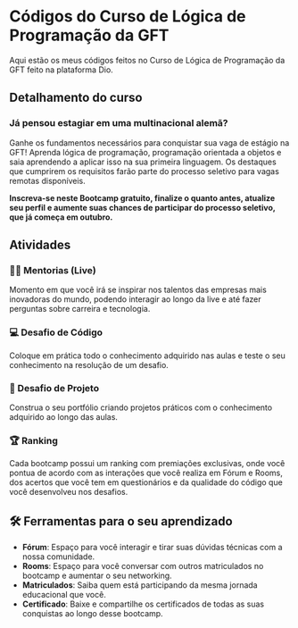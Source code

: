 # Códigos do Curso de Lógica de Programação da GFT

Aqui estão os meus códigos feitos no Curso de Lógica de Programação da GFT feito na plataforma Dio.

## Detalhamento do curso

### Já pensou estagiar em uma multinacional alemã?

Ganhe os fundamentos necessários para conquistar sua vaga de estágio na GFT! Aprenda lógica de programação, programação orientada a objetos e saia aprendendo a aplicar isso na sua primeira linguagem. Os destaques que cumprirem os requisitos farão parte do processo seletivo para vagas remotas disponíveis.

**Inscreva-se neste Bootcamp gratuito, finalize o quanto antes, atualize seu perfil e aumente suas chances de participar do processo seletivo, que já começa em outubro.**

## Atividades

### 🧑‍🏫 Mentorias (Live)  
Momento em que você irá se inspirar nos talentos das empresas mais inovadoras do mundo, podendo interagir ao longo da live e até fazer perguntas sobre carreira e tecnologia.

### 💻 Desafio de Código  
Coloque em prática todo o conhecimento adquirido nas aulas e teste o seu conhecimento na resolução de um desafio.

### 🚀 Desafio de Projeto  
Construa o seu portfólio criando projetos práticos com o conhecimento adquirido ao longo das aulas.

### 🏆 Ranking  
Cada bootcamp possui um ranking com premiações exclusivas, onde você pontua de acordo com as interações que você realiza em Fórum e Rooms, dos acertos que você tem em questionários e da qualidade do código que você desenvolveu nos desafios.

## 🛠 Ferramentas para o seu aprendizado

- **Fórum**: Espaço para você interagir e tirar suas dúvidas técnicas com a nossa comunidade.
- **Rooms**: Espaço para você conversar com outros matriculados no bootcamp e aumentar o seu networking.
- **Matriculados**: Saiba quem está participando da mesma jornada educacional que você.
- **Certificado**: Baixe e compartilhe os certificados de todas as suas conquistas ao longo desse bootcamp.
